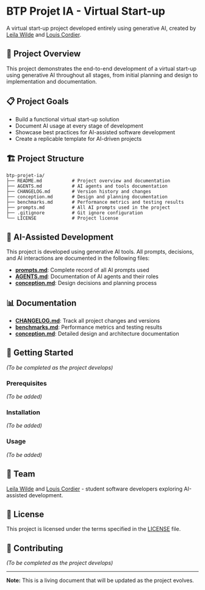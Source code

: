 # BTP Projet IA - Virtual Start-up

A virtual start-up project developed entirely using generative AI, created by [Leila Wilde](https://github.com/leila-wilde) and [Louis Cordier](https://github.com/louis-cordier).

## 🎯 Project Overview

This project demonstrates the end-to-end development of a virtual start-up using generative AI throughout all stages, from initial planning and design to implementation and documentation.

## 📋 Project Goals

- Build a functional virtual start-up solution
- Document AI usage at every stage of development
- Showcase best practices for AI-assisted software development
- Create a replicable template for AI-driven projects

## 🏗️ Project Structure

```
btp-projet-ia/
├── README.md           # Project overview and documentation
├── AGENTS.md           # AI agents and tools documentation
├── CHANGELOG.md        # Version history and changes
├── conception.md       # Design and planning documentation
├── benchmarks.md       # Performance metrics and testing results
├── prompts.md          # All AI prompts used in the project
├── .gitignore          # Git ignore configuration
└── LICENSE             # Project license
```

## 🤖 AI-Assisted Development

This project is developed using generative AI tools. All prompts, decisions, and AI interactions are documented in the following files:

- **[prompts.md](./prompts.md)**: Complete record of all AI prompts used
- **[AGENTS.md](./AGENTS.md)**: Documentation of AI agents and their roles
- **[conception.md](./conception.md)**: Design decisions and planning process

## 📊 Documentation

- **[CHANGELOG.md](./CHANGELOG.md)**: Track all project changes and versions
- **[benchmarks.md](./benchmarks.md)**: Performance metrics and testing results
- **[conception.md](./conception.md)**: Detailed design and architecture documentation

## 🚀 Getting Started

*(To be completed as the project develops)*

### Prerequisites

*(To be added)*

### Installation

*(To be added)*

### Usage

*(To be added)*

## 👥 Team

[Leila Wilde](https://github.com/leila-wilde) and [Louis Cordier](https://github.com/louis-cordier) - student software developers exploring AI-assisted development.

## 📝 License

This project is licensed under the terms specified in the [LICENSE](./LICENSE) file.

## 🤝 Contributing

*(To be completed as the project develops)*

---

**Note:** This is a living document that will be updated as the project evolves.
